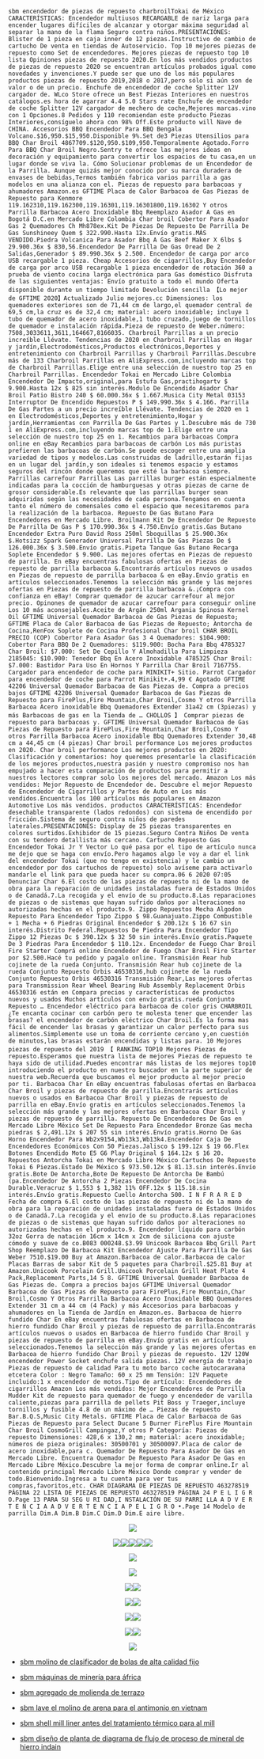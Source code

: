 
```
sbm encendedor de piezas de repuesto charbroilTokai de México CARACTERÍSTICAS: Encendedor multiusos RECARGABLE de nariz larga para encender lugares difíciles de alcanzar y otorgar máxima seguridad al separar la mano de la flama Seguro contra niños.PRESENTACIONES: Blister de 1 pieza en caja inner de 12 piezas.Instructivo de cambio de cartucho De venta en tiendas de Autoservicio. Top 10 mejores piezas de repuesto como Set de encendedores. Mejores piezas de repuesto top 10 lista Opiniones piezas de repuesto 2020.En los más vendidos productos de piezas de repuesto 2020 se encuentran artículos probados igual como novedades y invenciones.Y puede ser que uno de los más populares productos piezas de repuesto 2019,2018 o 2017,pero sólo si aún son de valor o de un precio. Enchufe de encendedor de coche Splitter 12V cargador de. WLco Store ofrece un Best Piezas Interiores en nuestros catálogos.es hora de agarrar 4.4 5.0 Stars rate Enchufe de encendedor de coche Splitter 12V cargador de mechero de coche,Mejores marcas.vino con 1 Opciones.8 Pedidos y 110 recomiendan este producto Piezas Interiores,consíguelo ahora con 98% Off.Este producto will Nave de CHINA. Accesorios BBQ Encendedor Para BBQ Bengala Volcano.$16,950.$15,950.Disponible 9%.Set de3 Piezas Utensilios para BBQ Char Broil 4867709.$120,950.$109,950.Temporalmente Agotado.Forro Para BBQ Char Broil Negro.Sentry te ofrece las mejores ideas en decoración y equipamiento para convertir los espacios de tu casa,en un lugar donde se viva la. Cómo Solucionar problemas de un Encendedor de la Parrilla. Aunque quizás mejor conocido por su marca duradera de envases de bebidas,Termos también fabrica varios parrilla a gas modelos en una alianza con el. Piezas de repuesto para barbacoas y ahumadores Amazon.es GFTIME Placa de Calor Barbacoa de Gas Piezas de Repuesto para Kenmore 119.162310,119.162300,119.16301,119.16301800,119.16302 Y otros Parrilla Barbacoa Acero Inoxidable Bbq Reemplazo Asador A Gas en Bogotá D.C.en Mercado Libre Colombia Char broil Cobertor Para Asador Gas 2 Quemadores Ch Mh878ex.Kit De Piezas De Repuesto De Parrilla De Gas Sunshineey Quem $ 322.990.Hasta 12x.Envío gratis.MÁS VENDIDO.Piedra Volcanica Para Asador Bbq A Gas Beef Maker X 6lbs $ 29.900.36x $ 830,56.Encendedor De Parrilla De Gas Oread De 2 Salidas,Generador $ 89.990.36x $ 2.500. Encendedor de carga por arco USB recargable 1 pieza. Cheap Accesorios de cigarrillos,Buy Encendedor de carga por arco USB recargable 1 pieza encendedor de rotación 360 a prueba de viento cocina larga electrónica para Gas doméstico Disfruta de las siguientes ventajas: Envío gratuito a todo el mundo Oferta disponible durante un tiempo limitado Devolución sencilla 【Lo mejor de GFTIME 2020】Actualizado Julio mejores.cc Dimensiones: los quemadores exteriores son de 71,44 cm de largo,el quemador central de 69,5 cm,la cruz es de 32,4 cm; material: acero inoxidable; incluye 1 tubo de quemador de acero inoxidable,1 tubo cruzado,juego de tornillos de quemador e instalación rápida.Pieza de repuesto de Weber.número: 7508,3033611,3611,164667,8166035. Charbroil Parrillas a un precio increíble Llévate. Tendencias de 2020 en Charbroil Parrillas en Hogar y jardín,Electrodomésticos,Productos electrónicos,Deportes y entretenimiento con Charbroil Parrillas y Charbroil Parrillas.Descubre más de 133 Charbroil Parrillas en AliExpress.com,incluyendo marcas top de Charbroil Parrillas.Elige entre una selección de nuestro top 25 en Charbroil Parrillas. Encendedor Tokai en Mercado Libre Colombia Encendedor De Impacto,original,para Estufa Gas,practihogartv $ 9.900.Hasta 12x $ 825 sin interés.Modulo De Encendido Asador Char Broil Patio Bistro 240 $ 60.000.36x $ 1.667.Musica City Metal 03153 Interruptor De Encendido Repuestos P $ 149.990.36x $ 4.166. Parrilla De Gas Partes a un precio increíble Llévate. Tendencias de 2020 en 1 en Electrodomésticos,Deportes y entretenimiento,Hogar y jardín,Herramientas con Parrilla De Gas Partes y 1.Descubre más de 730 1 en AliExpress.com,incluyendo marcas top de 1.Elige entre una selección de nuestro top 25 en 1. Recambios para barbacoas Compra online en eBay Recambios para barbacoas de carbón Los más puristas prefieren las barbacoas de carbón.Se puede escoger entre una amplia variedad de tipos y modelos.Las construidas de ladrillo,estarán fijas en un lugar del jardín,y son ideales si tenemos espacio y estamos seguros del rincón donde queremos que esté la barbacoa siempre. Parrillas carrefour Parrillas Las parrillas burger están especialmente indicadas para la cocción de hamburguesas y otras piezas de carne de grosor considerable.Es relevante que las parrillas burger sean adquiridas según las necesidades de cada persona.Tengamos en cuenta tanto el número de comensales como el espacio que necesitaremos para la realización de la barbacoa. Repuesto De Gas Butano Para Encendedores en Mercado Libre. Broilmann Kit De Encendedor De Repuesto De Parrilla De Gas P $ 170.990.36x $ 4.750.Envío gratis.Gas Butano Encendedor Extra Puro David Ross 250ml 5boquillas $ 25.900.36x $.Hotsizz Spark Generador Universal Parrilla De Gas Piezas De $ 126.000.36x $ 3.500.Envío gratis.Pipeta Tanque Gas Butano Recarga Soplete Encendedor $ 9.900. Las mejores ofertas en Piezas de repuesto de parrilla. En eBay encuentras fabulosas ofertas en Piezas de repuesto de parrilla barbacoa &.Encontrarás artículos nuevos o usados en Piezas de repuesto de parrilla barbacoa & en eBay.Envío gratis en artículos seleccionados.Tenemos la selección más grande y las mejores ofertas en Piezas de repuesto de parrilla barbacoa &.¡Compra con confianza en eBay! Comprar quemador de azucar carrefour al mejor precio. Opinones de quemador de azucar carrefour para conseguir online Los 10 más aconsejables.Aceite de Argán 250ml Argania Spinosa Kernel Oil GFTIME Universal Quemador Barbacoa de Gas Piezas de Repuesto; GFTIME Placa de Calor Barbacoa de Gas Piezas de Repuesto; Antorcha de Cocina,RenFox Soplete de Cocina Profesional Char broil CHAR BROIL PRECIO (COP) Cobertor Para Asador Gas 3 4 Quemadores: $104.900: Cobertor Para BBQ De 2 Quemadores: $119.900: Bocha Para Bbq 4785327 Char Broil: $7.000: Set De Cepillo Y Almohadilla Para Limpieza 2185045: $10.900: Tenedor Bbq En Acero Inoxidable 4785325 Char Broil: $7.000: Bastidor Para Uso En Hornos Y Parrilla Char Broil 7167755. Cargador para encendedor de coche para MINIKIT+ Sitio. Parrot Cargador para encendedor de coche para Parrot Minikit+.4,99 € Agotado GFTIME 42206 Universal Quemador Barbacoa de Gas Piezas de. Compra a precios bajos GFTIME 42206 Universal Quemador Barbacoa de Gas Piezas de Repuesto para FirePlus,Fire Mountain,Char Broil,Cosmo Y otros Parrilla Barbacoa Acero inoxidable Bbq Quemadores Extender 31a42 cm (3piezas) y más Barbacoas de gas en la Tienda de … CHOLLOS 】 Comprar piezas de repuesto para barbacoas y. GFTIME Universal Quemador Barbacoa de Gas Piezas de Repuesto para FirePlus,Fire Mountain,Char Broil,Cosmo Y otros Parrilla Barbacoa Acero inoxidable Bbq Quemadores Extender 30,48 cm a 44,45 cm (4 piezas) Char broil performance Los mejores productos en 2020. Char broil performance Los mejores productos en 2020: Clasificación y comentarios: hoy queremos presentarle la clasificación de los mejores productos,nuestra pasión y nuestro compromiso nos han empujado a hacer esta comparación de productos para permitir a nuestros lectores comprar solo los mejores del mercado. Amazon Los más vendidos: Mejor Repuesto de Encendedor de. Descubre el mejor Repuesto de Encendedor de Cigarrillos y Partes de Auto en Los más vendidos.Encuentra los 100 artículos más populares en Amazon Automotive Los más vendidos. productos CARACTERÍSTICAS: Encendedor desechable transparente (lados redondos) con sistema de encendido por fricción.Sistema de seguro contra niños de paredes laterales.PRESENTACIONES: Display de 25 piezas transparentes en colores surtidos.Exhibidor de 15 piezas.Seguro Contra Niños De venta con su tendero detallista más cercano. Cartucho Repuesto Gas Encendedor Tokai Jr Y Vector Lo qué pasa por el tipo de artículo nunca me dejo que se haga con envío.Pero hagamos algo le voy a dar el link del encendedor Tokai (que no tengo en existencia) y le cambio un encendedor por dos cartuchos de repuesto) solo avíseme para activarlo mandarle el link para que pueda hacer su compra.06 6 2020 07:05 Denunciar Char 6.El costo de las piezas de repuesto ni de la mano de obra para la reparación de unidades instaladas fuera de Estados Unidos o de Canadá.7.La recogida y el envío de su producto.8.Las reparaciones de piezas o de sistemas que hayan sufrido daños por alteraciones no autorizadas hechas en el producto.9. Zippo Repuestos Mecha Algodon Repuesto Para Encendedor Tipo Zippo $ 98.Guanajuato.Zippo Combustible + 1 Mecha + 6 Piedras Original Encendedor $ 200.12x $ 16 67 sin interés.Distrito Federal.Repuestos De Piedra Para Encendedor Tipo Zippo 12 Piezas Dc $ 390.12x $ 32 50 sin interés.Envío gratis.Paquete De 3 Piedras Para Encendedor $ 110.12x. Encendedor de Fuego Char Broil Fire Starter Comprá online Encendedor de Fuego Char Broil Fire Starter por $2.500.Hacé tu pedido y pagalo online. Transmisión Rear hub cojinete de la rueda Conjunto. Transmisión Rear hub cojinete de la rueda Conjunto Repuesto Orbis 46530316,hub cojinete de la rueda Conjunto Repuesto Orbis 46530316 Transmisión Rear,Las mejores ofertas para Transmission Rear Wheel Bearing Hub Assembly Replacement Orbis 46530316 están en Compara precios y características de productos nuevos y usados Muchos artículos con envío gratis.rueda Conjunto Repuesto … Encendedor eléctrico para barbacoa de color gris CHARBROIL ¿Te encanta cocinar con carbón pero te molesta tener que encender las brasas? el encendedor de carbón eléctrico Char Broil.Es la forma mas fácil de encender las brasas y garantizar un calor perfecto para sus alimentos.Simplemente use un toma de corriente cercano y,en cuestión de minutos,las brasas estarán encendidas y listas para. 10 Mejores piezas de repuesto del 2019 【 RANKING TOP10 Mejores Piezas de repuesto.Esperamos que nuestra lista de mejores Piezas de repuesto te haya sido de utilidad.Puedes encontrar más listas de los mejores top10 introduciendo el producto en nuestro buscador en la parte superior de nuestra web.Recuerda que buscamos el mejor producto al mejor precio por ti. Barbacoa Char En eBay encuentras fabulosas ofertas en Barbacoa Char Broil y piezas de repuesto de parrilla.Encontrarás artículos nuevos o usados en Barbacoa Char Broil y piezas de repuesto de parrilla en eBay.Envío gratis en artículos seleccionados.Tenemos la selección más grande y las mejores ofertas en Barbacoa Char Broil y piezas de repuesto de parrilla. Repuesto De Encendedores De Gas en Mercado Libre México Set De Repuesto Para Encendedor Bronze Gas mecha piedras $ 2,491.12x $ 207 55 sin interés.Envío gratis.Horno De Gas Horno Encendedor Para Wb2x9154,Wb13k3,Wb13k4.Encendedor Caja De Encendedores Económicos Con 50 Piezas.Jalisco $ 199.12x $ 19 66.Flex Botones Encendido Moto E5 G6 Play Original $ 164.12x $ 16 20. Repuestos Antorcha Tokai en Mercado Libre México Cartuchos De Repuesto Tokai 6 Piezas.Estado De México $ 973.50.12x $ 81.13.sin interés.Envío gratis.Bote De Antorcha,Bote De Repuesto De Antorcha De Bambú (pa.Encendedor De Antorcha 2 Piezas Encendedor De Cocina Durable.Veracruz $ 1,553 $ 1,382 11% OFF.12x $ 115.18.sin interés.Envío gratis.Repuesto Cuello Antorcha 500. I N F R A R E D Fecha de compra 6.El costo de las piezas de repuesto ni de la mano de obra para la reparación de unidades instaladas fuera de Estados Unidos o de Canadá.7.La recogida y el envío de su producto.8.Las reparaciones de piezas o de sistemas que hayan sufrido daños por alteraciones no autorizadas hechas en el producto.9. Encendedor líquido para carbón 32oz Gorra de natación 16cm x 14cm x 2cm de siliciona con ajuste cómodo y suave de co.B083 000248.$3.99 Unicook Barbacoa Bbq Grill Part Shop Reemplazo De Barbacoa Kit Encendedor Ajuste Para Parrilla De Gas Weber 7510.$19.00 Buy at Amazon.Barbacoa de calor.Barbacoa de calor Placas Barras de sabor Kit de 5 paquetes para Charbroil.$25.81 Buy at Amazon.Unicook Porcelain Grill.Unicook Porcelain Grill Heat Plate 4 Pack,Replacement Parts,14 5 8. GFTIME Universal Quemador Barbacoa de Gas Piezas de. Compra a precios bajos GFTIME Universal Quemador Barbacoa de Gas Piezas de Repuesto para FirePlus,Fire Mountain,Char Broil,Cosmo Y Otros Parrilla Barbacoa Acero Inoxidable BBQ Quemadores Extender 31 cm a 44 cm (4 Pack) y más Accesorios para barbacoas y ahumadores en la Tienda de Jardín en Amazon.es. Barbacoa de hierro fundido Char En eBay encuentras fabulosas ofertas en Barbacoa de hierro fundido Char Broil y piezas de repuesto de parrilla.Encontrarás artículos nuevos o usados en Barbacoa de hierro fundido Char Broil y piezas de repuesto de parrilla en eBay.Envío gratis en artículos seleccionados.Tenemos la selección más grande y las mejores ofertas en Barbacoa de hierro fundido Char Broil y piezas de repuesto. 12V 120W encendedor Power Socket enchufe salida piezas. 12V energía de trabajo Piezas de repuesto de calidad Para tu moto barco coche autocaravana etcetera Color : Negro Tamaño: 60 x 25 mm Tensión: 12V Paquete incluido:1 x encendedor de motos.Tipo de artículo: Encendedores de cigarrillos Amazon Los más vendidos: Mejor Encendedores de Parrilla Mudder Kit de repuesto para quemador de fuego y encendedor de varilla caliente,piezas para parrilla de pellets Pit Boss y Traeger,incluye tornillos y fusible 4.8 de un máximo de … Piezas de repuesto Bar.B.Q.S,Music City Metals. GFTIME Placa de Calor Barbacoa de Gas Piezas de Repuesto para Select Ducane 5 Burner FirePlus Fire Mountain Char Broil CosmoGrill Campingaz,Y otros P Categoría: Piezas de repuesto Dimensiones: 428,6 x 130,2 mm; material: acero inoxidable; números de pieza originales: 30500701 y 30500097.Placa de calor de acero inoxidable,para c. Quemador De Repuesto Para Asador De Gas en Mercado Libre. Encuentra Quemador De Repuesto Para Asador De Gas en Mercado Libre México.Descubre la mejor forma de comprar online.Ir al contenido principal Mercado Libre México Donde comprar y vender de todo.Bienvenido.Ingresa a tu cuenta para ver tus compras,favoritos,etc. CHAR DIAGRAMA DE PIEZAS DE REPUESTO 463278519 PÁGINA 22 LISTA DE PIEZAS DE REPUESTO 463278519 PÁGINA 24 P E L I G R O.Page 13 PARA SU SEG U RI DAD,I NSTALACIÓN DE SU PARRI LLA A D V E R T E N C I A A D V E R T E N C I A P E L I G R O •.Page 14 Modelo de parrilla Dim.A Dim.B Dim.C Dim.D Dim.E aire libre. 
```

<div align="center">

<a href="https://es-crusher.shibang-china.com/github&k=sbm+encendedor+de+piezas+de+repuesto+charbroil"><img src="https://static.shibang-china.com/es/crusher/logo.jpg"></a>

<a href="https://es-crusher.shibang-china.com/github&k=sbm+encendedor+de+piezas+de+repuesto+charbroil"><img src="https://static.shibang-china.com/es/crusher/index.jpg"></a><a href="https://es-crusher.shibang-china.com/material.htmlgithub&k=sbm+encendedor+de+piezas+de+repuesto+charbroil"><img src="https://static.shibang-china.com/es/crusher/material.jpg"></a><a href="https://es-crusher.shibang-china.com/application.htmlgithub&k=sbm+encendedor+de+piezas+de+repuesto+charbroil"><img src="https://static.shibang-china.com/es/crusher/application.jpg"></a><a href="https://es-crusher.shibang-china.com/aboutus.htmlgithub&k=sbm+encendedor+de+piezas+de+repuesto+charbroil"><img src="https://static.shibang-china.com/es/crusher/aboutus.jpg"></a><a href="https://es-crusher.shibang-china.com/contact.htmlgithub&k=sbm+encendedor+de+piezas+de+repuesto+charbroil"><img src="https://static.shibang-china.com/es/crusher/contact.jpg"></a>

<a href="https://es-crusher.shibang-china.com/github&k=sbm+encendedor+de+piezas+de+repuesto+charbroil"><img src="https://static.shibang-china.com/es/crusher/banner.jpg"></a>

<a href="https://swt.shibang-china.com/github&k=sbm+encendedor+de+piezas+de+repuesto+charbroil"><img src="https://static.shibang-china.com/es/crusher/text.jpg"></a>

<a href="https://swt.shibang-china.com/github&k=sbm+encendedor+de+piezas+de+repuesto+charbroil"><img src="https://static.shibang-china.com/es/crusher/chat.jpg"></a><a href="https://es-crusher.shibang-china.com/contact.htmlgithub&k=sbm+encendedor+de+piezas+de+repuesto+charbroil"><img src="https://static.shibang-china.com/es/crusher/message.jpg"></a>

<a href="https://es-crusher.shibang-china.com/products/pe.htmlgithub&k=sbm+encendedor+de+piezas+de+repuesto+charbroil"><img src="https://static.shibang-china.com/es/crusher/pe.jpg"></a><a href="https://es-crusher.shibang-china.com/products/pf.htmlgithub&k=sbm+encendedor+de+piezas+de+repuesto+charbroil"><img src="https://static.shibang-china.com/es/crusher/pf.jpg"></a>

<a href="https://es-crusher.shibang-china.com/products/hpt.htmlgithub&k=sbm+encendedor+de+piezas+de+repuesto+charbroil"><img src="https://static.shibang-china.com/es/crusher/hpt.jpg"></a><a href="https://es-crusher.shibang-china.com/products/vsi.htmlgithub&k=sbm+encendedor+de+piezas+de+repuesto+charbroil"><img src="https://static.shibang-china.com/es/crusher/vsi.jpg"></a>

<a href="https://es-crusher.shibang-china.com/products/klv.htmlgithub&k=sbm+encendedor+de+piezas+de+repuesto+charbroil"><img src="https://static.shibang-china.com/es/crusher/klv.jpg"></a><a href="https://es-crusher.shibang-china.com/products/portable.htmlgithub&k=sbm+encendedor+de+piezas+de+repuesto+charbroil"><img src="https://static.shibang-china.com/es/crusher/portable.jpg"></a>

<a href="https://swt.shibang-china.com/github&k=sbm+encendedor+de+piezas+de+repuesto+charbroil"><img src="https://static.shibang-china.com/es/crusher/case.jpg"></a>

</div>


* [sbm molino de clasificador de bolas de alta calidad fijo](sbm%20molino%20de%20clasificador%20de%20bolas%20de%20alta%20calidad%20fijo.md)

* [sbm máquinas de minería para áfrica](sbm%20m%C3%A1quinas%20de%20miner%C3%ADa%20para%20%C3%A1frica.md)

* [sbm agregado de molienda de terrazo](sbm%20agregado%20de%20molienda%20de%20terrazo.md)

* [sbm lave el molino de arena para el antimonio en vietnam](sbm%20lave%20el%20molino%20de%20arena%20para%20el%20antimonio%20en%20vietnam.md)

* [sbm shell mill liner antes del tratamiento térmico para al mill](sbm%20shell%20mill%20liner%20antes%20del%20tratamiento%20t%C3%A9rmico%20para%20al%20mill.md)

* [sbm diseño de planta de diagrama de flujo de proceso de mineral de hierro indain](sbm%20dise%C3%B1o%20de%20planta%20de%20diagrama%20de%20flujo%20de%20proceso%20de%20mineral%20de%20hierro%20indain.md)